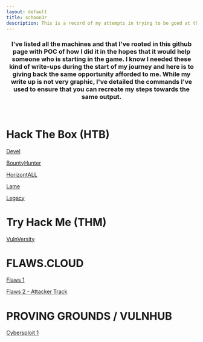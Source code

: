 ```yaml
---
layout: default
title: schoon3r
description: This is a record of my attempts in trying to be good at the game
---
```


<h3 align="center">
  I've listed all the machines and that I've rooted in this github page with POC
  of how I did it in the hopes that it would help someone who is starting in the
  game. I know I needed these kind of write-ups during the start of my journey
  and here is to giving back the same opportunity afforded to me. While my write
  up is not very graphic, I've detailed the commands I've used to ensure that
  you can recreate my steps towards the same output.
</h3>

<br />

# Hack The Box (HTB)

[Devel](https://schoon3r.github.io/Devel.html)

[BountyHunter](https://schoon3r.github.io/bountyhunter_htb.html)

[HorizontALL](https://schoon3r.github.io/horizantall_htb.html)

[Lame](https://schoon3r.github.io/lame_htb.html)

[Legacy](https://schoon3r.github.io/legacy_htb.html)

# Try Hack Me (THM)

[VulnVersity](https://schoon3r.github.io/vulnversity_thm.html)

# FLAWS.CLOUD

[Flaws 1](https://schoon3r.github.io/flaws_cloud.html)

[Flaws 2 - Attacker Track](https://schoon3r.github.io/flaws2_attacker.html)

# PROVING GROUNDS / VULNHUB

[Cybersploit 1](https://schoon3r.github.io/cybersploit1.html)
